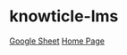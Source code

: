 # knowticle-lms

<a href="https://docs.google.com/spreadsheets/d/1QyK5RgdNtCLYd674P59rellwqrY9Bas1Oq_swlDwWrE/edit?usp=sharing" target="_blank"> Google Sheet</a>
<a href="https://subham22choudhary.github.io/knowticle-lms/homepage.html" target="_blank">Home Page</a>
